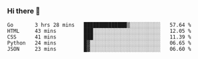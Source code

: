 ### Hi there 👋

<!--
**KLXLjun/KLXLjun** is a ✨ _special_ ✨ repository because its `README.md` (this file) appears on your GitHub profile.

Here are some ideas to get you started:

- 🔭 I’m currently working on ...
- 🌱 I’m currently learning ...
- 👯 I’m looking to collaborate on ...
- 🤔 I’m looking for help with ...
- 💬 Ask me about ...
- 📫 How to reach me: ...
- 😄 Pronouns: ...
- ⚡ Fun fact: ...
-->

<!--START_SECTION:waka-->
```text
Go       3 hrs 28 mins   ██████████████▒░░░░░░░░░░   57.64 % 
HTML     43 mins         ███░░░░░░░░░░░░░░░░░░░░░░   12.05 % 
CSS      41 mins         ███░░░░░░░░░░░░░░░░░░░░░░   11.39 % 
Python   24 mins         █▓░░░░░░░░░░░░░░░░░░░░░░░   06.65 % 
JSON     23 mins         █▓░░░░░░░░░░░░░░░░░░░░░░░   06.60 % 
```
<!--END_SECTION:waka-->
